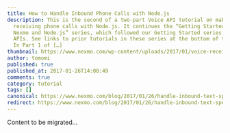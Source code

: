 ```yaml
---
title: How to Handle Inbound Phone Calls with Node.js
description: This is the second of a two-part Voice API tutorial on making and
  receiving phone calls with Node.js. It continues the “Getting Started with
  Nexmo and Node.js” series, which followed our Getting Started series on SMS
  APIs. See links to prior tutorials in these series at the bottom of the post.
  In Part 1 of […]
thumbnail: https://www.nexmo.com/wp-content/uploads/2017/01/voice-receive-node.png
author: tomomi
published: true
published_at: 2017-01-26T14:00:49
comments: true
category: tutorial
tags: []
canonical: https://www.nexmo.com/blog/2017/01/26/handle-inbound-text-speech-phone-call-node-js-dr
redirect: https://www.nexmo.com/blog/2017/01/26/handle-inbound-text-speech-phone-call-node-js-dr
---
```

Content to be migrated...
